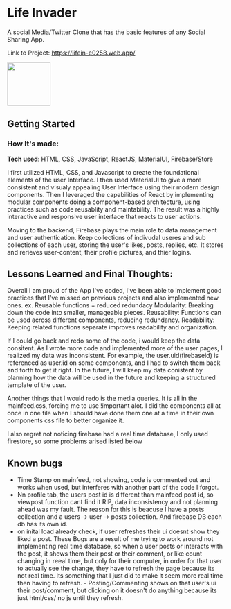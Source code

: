 # Life Invader

A social Media/Twitter Clone that has the basic features of any Social Sharing App.

Link to Project: <a src="https://lifein-e0258.web.app/">https://lifein-e0258.web.app/</a>

<img src="https://i.gyazo.com/5bf05e995b5b6c2fe01c86e58fddad10.png" style="width:100px; height:100px"/>

## Getting Started

### How It's made:

**Tech used**: HTML, CSS, JavaScript, ReactJS, MaterialUI, Firebase/Store

I first utilized HTML, CSS, and Javascript to create the foundational elements of the user Interface. 
I then used MaterialUI to give a more consistent and visualy appealing User Interface using their modern design components.
Then I leveraged the capabilities of React by implementing modular components doing a component-based architecture, 
using practices such as code reusablity and maintability. The result was a highly interactive and responsive user interface that reacts to user actions.

Moving to the backend, Firebase plays the main role to data management and user authentication.
Keep collections of indivudal useres and sub collections of each user, storing the user's likes, posts, replies, etc.
It stores and rerieves user-content, their profile pictures, and thier logins.

## Lessons Learned and Final Thoughts:

Overall I am proud of the App I've coded, I've been able to implement good practices that I've missed on previous projects and also implemented new ones.
   ex.   Reusable functions = reduced redundacy
         Modularity: Breaking down the code into smaller, manageable pieces.
         Reusability: Functions can be used across different components, reducing redundancy.
         Readability: Keeping related functions separate improves readability and organization.

If I could go back and redo some of the code, i would 
   keep the data consitent. As I wrote more code and implemented more of the user pages, I realized my data was inconsistent. For example, the user.uid(firebaseid) is referenced as user.id on some components, and I had to switch them back and forth to get it right.
   In the future, I will keep my data conistent by planning how the data will be used in the future and keeping a structured template of the user.

   Another things that I would redo is the media queries. It is all in the mainfeed.css, forcing me to use !important alot. I did the components all at once in one file when I should have done them one at a time in their own components css file to better organize it.

   I also regret not noticing firebase had a real time database, I only used firestore, so some problems arised listed below

## Known bugs

   - Time Stamp on mainfeed, not showing, code is commented out and works when used, but interferes with another part of the code I forgot.
   - Nn profile tab, the users post id is different than mainfeed post id, so viewpost function cant find it RIP, data inconsistency and not planning ahead was my fault. The reason for this is beacuse I have a posts collection and a users -> user -> posts collection. And firebase DB each db has its        own id.
   - on inital load already check, if user refreshes their ui doesnt show they liked a post.
        These Bugs are a result of me trying to work around not implementing real time database, so when a user posts or interacts with the post, it shows them their post or their comment, or like count changing in reeal time, but only for their computer, in order for that user to actually see the            change, they have to refresh the page because its not real time.
        Its something that I just did to make it seem more real time then having to refresh.
           - Posting/Commenting shows on that user's ui their post/comment, but clicking on it doesn't do anything because its just html/css/ no js until they refresh.



